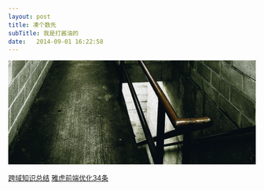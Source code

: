 ```yaml
---
layout: post
title: 凑个数先
subTitle: 我是打酱油的
date:   2014-09-01 16:22:58
---
```



<a href="#" class="image image-full"><img src="images/fotogrph-dark-stairwell.jpg" alt="" /></a>
<p>
	<a href="http://www.cnblogs.com/2050/p/3191744.html">跨域知识总结</a>
	<a href="http://www.w3cfuns.com/blog-5441847-5400405.html">雅虎前端优化34条</a>
</p>
